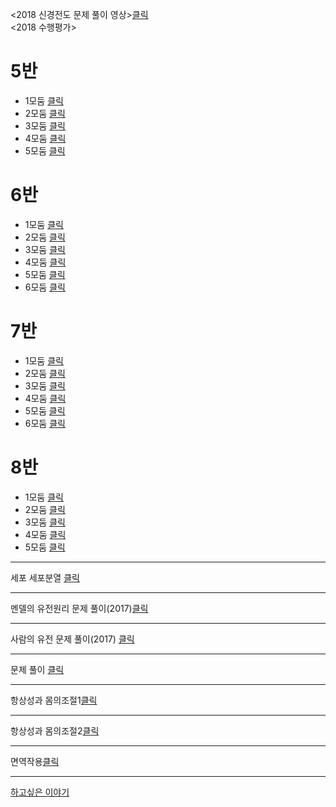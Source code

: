<2018 신경전도 문제 풀이 영상>[클릭]()  
<2018 수행평가>  
# 5반  
- 1모둠 [클릭](https://youtu.be/jxuqN70p-mE) 
- 2모둠 [클릭](https://youtu.be/Szu7-1cgXBY)
- 3모둠 [클릭](https://youtu.be/CheEidwcbnw)
- 4모둠 [클릭](https://youtu.be/yy87fwpyKLM)
- 5모둠 [클릭](https://youtu.be/nc6RMNLGS8Q)    

# 6반      
- 1모둠 [클릭](https://youtu.be/8QIml9DVWM0)  
- 2모둠 [클릭](https://youtu.be/Fl-2KRBe5Mk)  
- 3모둠 [클릭](https://youtu.be/GOV7sCgDFkY)  
- 4모둠 [클릭](https://youtu.be/kSs-y24r45s)    
- 5모둠 [클릭](https://youtu.be/tqrlr0T4mZ8)   
- 6모둠 [클릭](https://youtu.be/7m-SPnTeImg)  

# 7반  
- 1모둠 [클릭](https://youtu.be/V6lQ9rK2cxM)   
- 2모둠 [클릭](https://youtu.be/T-k6VnyipVs)  
- 3모둠 [클릭](https://youtu.be/YqdFg8tJH2M)   
- 4모둠 [클릭](https://youtu.be/0D_sxJ0z2-g)   
- 5모둠 [클릭](https://youtu.be/VaGiNHtl21g)  
- 6모둠 [클릭](https://youtu.be/KDCrVlfA6KA)    

# 8반  
- 1모둠 [클릭](https://youtu.be/8zL-cnQYPoQ)   
- 2모둠 [클릭](https://youtu.be/OH7sJKxVUNo)  
- 3모둠 [클릭](https://youtu.be/PVp9AaqJxDw)   
- 4모둠 [클릭](https://youtu.be/qPz_Zg3C3bI)   
- 5모둠 [클릭](https://youtu.be/UPUHZPQmftM)   

***  



세포 세포분열 [클릭](https://youtu.be/ag-y_Ix0eHw)    
***  
멘델의 유전원리 문제 풀이(2017)[클릭](https://youtu.be/N_FI_YIA5Yw)    
***  
사람의 유전 문제 풀이(2017) [클릭](https://youtu.be/UHtfhYY9v_o)      
***  
문제 풀이 [클릭](https://youtu.be/gt6QWPhgipM)  
***   

항상성과 몸의조절1[클릭](https://youtu.be/_iG46Am9IFM)   
***   
항상성과 몸의조절2[클릭](https://youtu.be/ycIynM7INOA)   
***

면역작용[클릭](https://youtu.be/_u_CtA4ppSM)   

***   

[하고싶은 이야기](http://padlet.com/dreamkii816/25)
